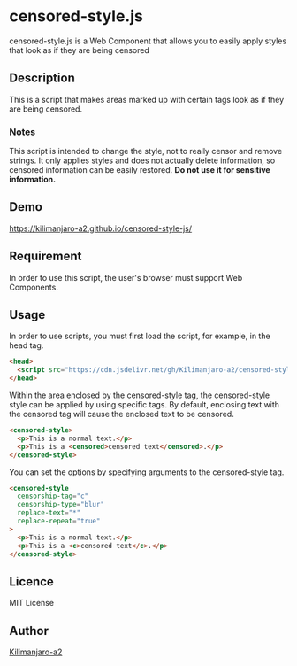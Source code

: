 censored-style.js
====
censored-style.js is a Web Component that allows you to easily apply styles that look as if they are being censored

## Description
This is a script that makes areas marked up with certain tags look as if they are being censored.

### Notes 
This script is intended to change the style, not to really censor and remove strings.
It only applies styles and does not actually delete information, so censored information can be easily restored.
**Do not use it for sensitive information.**

## Demo
https://kilimanjaro-a2.github.io/censored-style-js/

## Requirement
In order to use this script, the user's browser must support Web Components.

## Usage
In order to use scripts, you must first load the script, for example, in the head tag.
```html
<head>
  <script src="https://cdn.jsdelivr.net/gh/Kilimanjaro-a2/censored-style-js@gh-pages/censored-style.js"></script>
</head>
```

Within the area enclosed by the censored-style tag, the censored-style style can be applied by using specific tags.
By default, enclosing text with the censored tag will cause the enclosed text to be censored.
```html
<censored-style>
  <p>This is a normal text.</p>
  <p>This is a <censored>censored text</censored>.</p>
</censored-style>
```

You can set the options by specifying arguments to the censored-style tag.
```html
<censored-style
  censorship-tag="c"
  censorship-type="blur"
  replace-text="*"
  replace-repeat="true"
>
  <p>This is a normal text.</p>
  <p>This is a <c>censored text</c>.</p>
</censored-style>
```

## Licence
MIT License

## Author

[Kilimanjaro-a2](https://github.com/Kilimanjaro-a2)